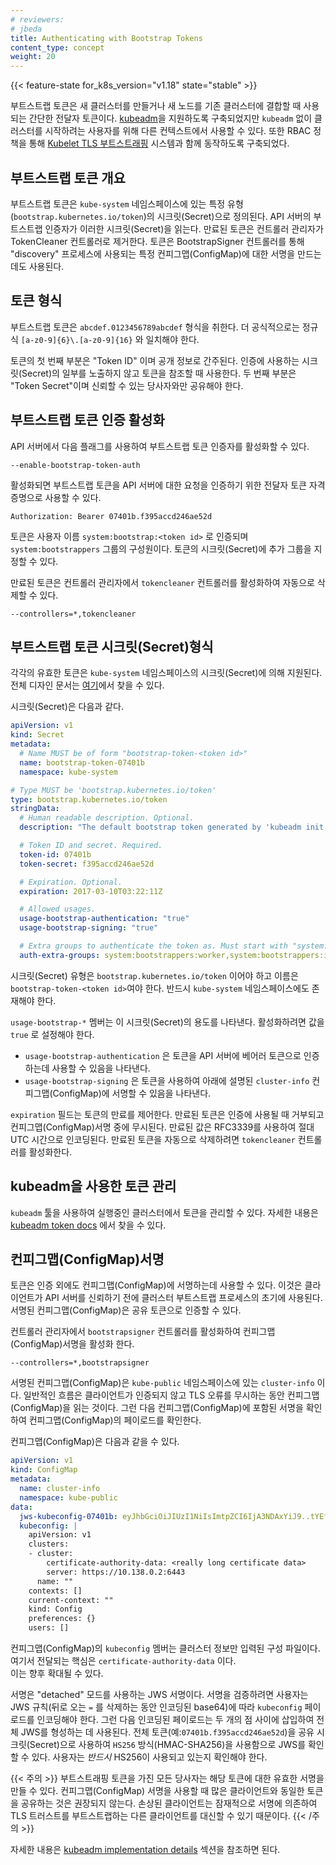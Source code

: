 ```yaml
---
# reviewers:
# jbeda
title: Authenticating with Bootstrap Tokens
content_type: concept
weight: 20
---
```


<!-- overview -->

{{< feature-state for_k8s_version="v1.18" state="stable" >}}

부트스트랩 토큰은 새 클러스터를 만들거나 새 노드를 기존 클러스터에 결합할 때
사용되는 간단한 전달자 토큰이다. 
[kubeadm](/docs/reference/setup-tools/kubeadm/)을 지원하도록 구축되었지만
 `kubeadm` 없이 클러스터를 시작하려는 사용자를 위해 다른 컨텍스트에서 사용할 수 있다.
또한 RBAC 정책을 통해 [Kubelet TLS 부트스트래핑](/docs/reference/access-authn-authz/kubelet-tls-bootstrapping/) 
시스템과 함께 동작하도록 구축되었다.


<!-- body -->
## 부트스트랩 토큰 개요

부트스트랩 토큰은 `kube-system` 네임스페이스에 있는
특정 유형(`bootstrap.kubernetes.io/token`)의 시크릿(Secret)으로 정의된다. 
API 서버의 부트스트랩 인증자가 이러한 시크릿(Secret)을 읽는다. 
만료된 토큰은 컨트롤러 관리자가 TokenCleaner 컨트롤러로 제거한다. 
토큰은 BootstrapSigner 컨트롤러를 통해
"discovery" 프로세스에 사용되는 특정 컨피그맵(ConfigMap)에 대한
서명을 만드는 데도 사용된다.

## 토큰 형식

부트스트랩 토큰은 `abcdef.0123456789abcdef` 형식을 취한다. 더 공식적으로는 
정규식 `[a-z0-9]{6}\.[a-z0-9]{16}` 와 일치해야 한다.

토큰의 첫 번째 부분은 "Token ID" 이며 공개 정보로 간주된다.
인증에 사용하는 시크릿(Secret)의 일부를 노출하지 않고 토큰을 참조할 때 사용한다.
두 번째 부분은 "Token Secret"이며 
신뢰할 수 있는 당사자와만 공유해야 한다.

## 부트스트랩 토큰 인증 활성화

API 서버에서 다음 플래그를 사용하여 부트스트랩 토큰 인증자를 
활성화할 수 있다.

```
--enable-bootstrap-token-auth
```

활성화되면 부트스트랩 토큰을 API 서버에 대한 요청을 인증하기 위한
전달자 토큰 자격 증명으로 사용할 수 있다.

```http
Authorization: Bearer 07401b.f395accd246ae52d
```

토큰은 사용자 이름 `system:bootstrap:<token id>` 로 인증되며 `system:bootstrappers` 그룹의 구성원이다. 
토큰의 시크릿(Secret)에 추가 그룹을 
지정할 수 있다.

만료된 토큰은 컨트롤러 관리자에서 `tokencleaner` 
컨트롤러를 활성화하여 자동으로 삭제할 수 있다.

```
--controllers=*,tokencleaner
```

## 부트스트랩 토큰 시크릿(Secret)형식

각각의 유효한 토큰은 `kube-system` 네임스페이스의 시크릿(Secret)에 의해 지원된다.
전체 디자인 문서는 
[여기](https://git.k8s.io/design-proposals-archive/cluster-lifecycle/bootstrap-discovery.md)에서 찾을 수 있다.

시크릿(Secret)은 다음과 같다.

```yaml
apiVersion: v1
kind: Secret
metadata:
  # Name MUST be of form "bootstrap-token-<token id>"
  name: bootstrap-token-07401b
  namespace: kube-system

# Type MUST be 'bootstrap.kubernetes.io/token'
type: bootstrap.kubernetes.io/token
stringData:
  # Human readable description. Optional.
  description: "The default bootstrap token generated by 'kubeadm init'."

  # Token ID and secret. Required.
  token-id: 07401b
  token-secret: f395accd246ae52d

  # Expiration. Optional.
  expiration: 2017-03-10T03:22:11Z

  # Allowed usages.
  usage-bootstrap-authentication: "true"
  usage-bootstrap-signing: "true"

  # Extra groups to authenticate the token as. Must start with "system:bootstrappers:"
  auth-extra-groups: system:bootstrappers:worker,system:bootstrappers:ingress
```

시크릿(Secret) 유형은 `bootstrap.kubernetes.io/token` 이어야 하고 
이름은 `bootstrap-token-<token id>`여야 한다. 반드시 `kube-system`
네임스페이스에도 존재해야 한다.

`usage-bootstrap-*` 멤버는 이 시크릿(Secret)의 용도를 나타낸다. 
활성화하려면 값을 `true` 로 설정해야 한다.

* `usage-bootstrap-authentication` 은 토큰을 API 서버에
베어러 토큰으로 인증하는데 사용할 수 있음을 나타낸다.
* `usage-bootstrap-signing` 은 토큰을 사용하여 아래에 설명된 
`cluster-info` 컨피그맵(ConfigMap)에 서명할 수 있음을 나타낸다.

`expiration` 필드는 토큰의 만료를 제어한다. 만료된 토큰은
인증에 사용될 때 거부되고 컨피그맵(ConfigMap)서명 중에 무시된다. 
만료된 값은 RFC3339를 사용하여 절대 UTC 시간으로 인코딩된다.
만료된 토큰을 자동으로 삭제하려면 `tokencleaner` 컨트롤러를 활성화한다.

## kubeadm을 사용한 토큰 관리

`kubeadm` 툴을 사용하여 실행중인 클러스터에서 토큰을 관리할 수 있다.
자세한 내용은 [kubeadm token docs](/docs/reference/setup-tools/kubeadm/kubeadm-token/) 에서 찾을 수 있다.

## 컨피그맵(ConfigMap)서명 

토큰은 인증 외에도 컨피그맵(ConfigMap)에 서명하는데 사용할 수 있다. 
이것은 클라이언트가 API 서버를 신뢰하기 전에 클러스터 부트스트랩 프로세스의 초기에 사용된다. 
서명된 컨피그맵(ConfigMap)은 공유 토큰으로 인증할 수 있다.

컨트롤러 관리자에서 `bootstrapsigner` 컨트롤러를 활성화하여 
컨피그맵(ConfigMap)서명을 활성화 한다.

```
--controllers=*,bootstrapsigner
```

서명된 컨피그맵(ConfigMap)은 `kube-public` 네임스페이스에 있는 `cluster-info` 이다. 
일반적인 흐름은 클라이언트가 인증되지 않고 TLS 오류를 무시하는 동안 
컨피그맵(ConfigMap)을 읽는 것이다. 그런 다음 컨피그맵(ConfigMap)에 포함된 서명을 확인하여
컨피그맵(ConfigMap)의 페이로드를 확인한다.

컨피그맵(ConfigMap)은 다음과 같을 수 있다.

```yaml
apiVersion: v1
kind: ConfigMap
metadata:
  name: cluster-info
  namespace: kube-public
data:
  jws-kubeconfig-07401b: eyJhbGciOiJIUzI1NiIsImtpZCI6IjA3NDAxYiJ9..tYEfbo6zDNo40MQE07aZcQX2m3EB2rO3NuXtxVMYm9U
  kubeconfig: |
    apiVersion: v1
    clusters:
    - cluster:
        certificate-authority-data: <really long certificate data>
        server: https://10.138.0.2:6443
      name: ""
    contexts: []
    current-context: ""
    kind: Config
    preferences: {}
    users: []
```

컨피그맵(ConfigMap)의 `kubeconfig` 멤버는 클러스터 정보만 입력된 구성 파일이다.
여기서 전달되는 핵심은 `certificate-authority-data` 이다.  
이는 향후 확대될 수 있다.

서명은 "detached" 모드를 사용하는 JWS 서명이다. 서명을 검증하려면
사용자는 JWS 규칙(뒤로 오는 `=` 를 삭제하는 동안 인코딩된 base64)에 따라
`kubeconfig` 페이로드를 인코딩해야 한다. 그런 다음 인코딩된 페이로드는
두 개의 점 사이에 삽입하여 전체 JWS를 형성하는 데 사용된다. 
전체 토큰(예:`07401b.f395accd246ae52d`)을 공유 시크릿(Secret)으로 사용하여 
`HS256` 방식(HMAC-SHA256)을 사용함으로 JWS를 확인할 수 있다.
사용자는 _반드시_ HS256이 사용되고 있는지 확인해야 한다.

{{< 주의 >}}
부트스트래핑 토큰을 가진 모든 당사자는 해당 토큰에 대한 유효한 서명을 만들 수 있다.
컨피그맵(ConfigMap) 서명을 사용할 때 많은 클라이언트와 동일한 토큰을 공유하는 것은 권장되지 않는다.
손상된 클라이언트는 잠재적으로 서명에 의존하여
TLS 트러스트를 부트스트랩하는 다른 클라이언트를 대신할 수 있기 때문이다.
{{< /주의 >}}

자세한 내용은 [kubeadm implementation details](/docs/reference/setup-tools/kubeadm/implementation-details/)
섹션을 참조하면 된다.

